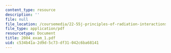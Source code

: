 ```yaml
---
content_type: resource
description: ''
file: null
file_location: /coursemedia/22-55j-principles-of-radiation-interactions-fall-2004/c534b41a2d9d5c73df31042c6ba68141_2004_exam_1.pdf
file_type: application/pdf
resourcetype: Document
title: 2004_exam_1.pdf
uid: c534b41a-2d9d-5c73-df31-042c6ba68141
---
```

